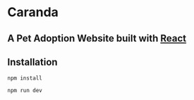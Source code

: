# Caranda

## A Pet Adoption Website built with [React](https://reactjs.org)

## Installation

`npm install`

`npm run dev`
